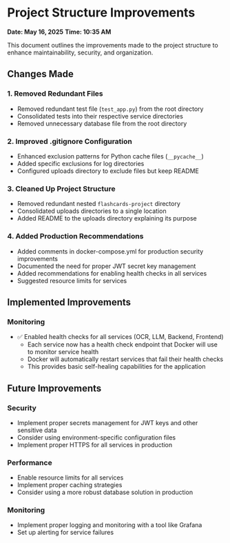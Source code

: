 # Project Structure Improvements

**Date: May 16, 2025**
**Time: 10:35 AM**

This document outlines the improvements made to the project structure to enhance maintainability, security, and organization.

## Changes Made

### 1. Removed Redundant Files
- Removed redundant test file (`test_app.py`) from the root directory
- Consolidated tests into their respective service directories
- Removed unnecessary database file from the root directory

### 2. Improved .gitignore Configuration
- Enhanced exclusion patterns for Python cache files (`__pycache__`)
- Added specific exclusions for log directories
- Configured uploads directory to exclude files but keep README

### 3. Cleaned Up Project Structure
- Removed redundant nested `flashcards-project` directory
- Consolidated uploads directories to a single location
- Added README to the uploads directory explaining its purpose

### 4. Added Production Recommendations
- Added comments in docker-compose.yml for production security improvements
- Documented the need for proper JWT secret key management
- Added recommendations for enabling health checks in all services
- Suggested resource limits for services

## Implemented Improvements

### Monitoring
- ✅ Enabled health checks for all services (OCR, LLM, Backend, Frontend)
  - Each service now has a health check endpoint that Docker will use to monitor service health
  - Docker will automatically restart services that fail their health checks
  - This provides basic self-healing capabilities for the application

## Future Improvements

### Security
- Implement proper secrets management for JWT keys and other sensitive data
- Consider using environment-specific configuration files
- Implement proper HTTPS for all services in production

### Performance
- Enable resource limits for all services
- Implement proper caching strategies
- Consider using a more robust database solution in production

### Monitoring
- Implement proper logging and monitoring with a tool like Grafana
- Set up alerting for service failures


